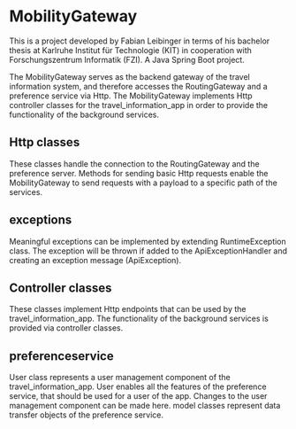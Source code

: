 # MobilityGateway

This is a project developed by Fabian Leibinger in terms of his bachelor thesis at Karlruhe Institut für Technologie (KIT) in cooperation with Forschungszentrum Informatik (FZI).
A Java Spring Boot project.

The MobilityGateway serves as the backend gateway of the travel information system, and therefore accesses the RoutingGateway and a preference service via Http.
The MobilityGateway implements Http controller classes for the travel_information_app in order to provide the functionality of the background services. 

## Http classes

These classes handle the connection to the RoutingGateway and the preference server. 
Methods for sending basic Http requests enable the MobilityGateway to send requests with a payload to a specific path of the services.

## exceptions

Meaningful exceptions can be implemented by extending RuntimeException class. The exception will be thrown if added to the ApiExceptionHandler and creating an exception message (ApiException).

## Controller classes

These classes implement Http endpoints that can be used by the travel_information_app. The functionality of the background services is provided via controller classes.

## preferenceservice

User class represents a user management component of the travel_information_app. 
User enables all the features of the preference service, that should be used for a user of the app. Changes to the user management component can be made here.
model classes represent data transfer objects of the preference service.
